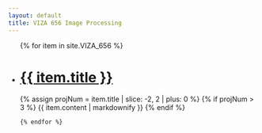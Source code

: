```yaml
---
layout: default
title: VIZA 656 Image Processing
---
```

<ul>
	{% for item in site.VIZA_656 %}	
	<li>
		<h1>
			<a href="{{ item.url }}">{{ item.title }}</a>
		</h1>
			{% assign projNum = item.title | slice: -2, 2 | plus: 0 %}
			{% if projNum > 3 %}
				{{ item.content | markdownify }}
			{% endif %}
		</li>
		
		
	{% endfor %}
</ul>